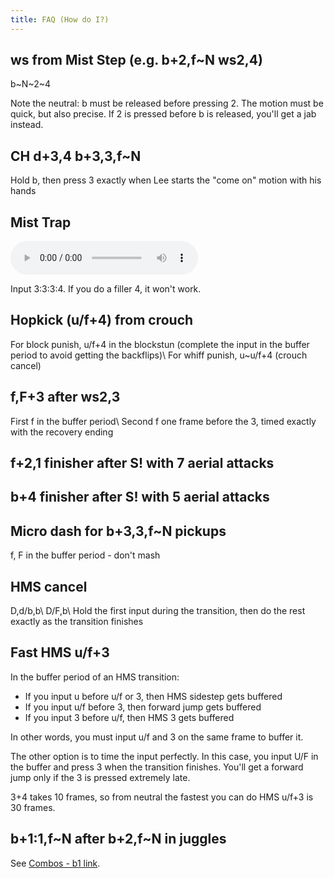 ```yaml
---
title: FAQ (How do I?)
---
```


## ws from Mist Step (e.g. b+2,f\~N ws2,4)

b\~N\~2\~4

Note the neutral: b must be released before pressing 2. The motion must be
quick, but also precise. If 2 is pressed before b is released, you'll get a
jab instead.

## CH d+3,4 b+3,3,f\~N

Hold b, then press 3 exactly when Lee starts the "come on" motion with his hands

## Mist Trap

<audio controls loop src="/assets/sounds/mist-trap-metronome.ogg">
  Your browser does not support the audio element.
</audio>

Input 3:3:3:4. If you do a filler 4, it won't work.

## Hopkick (u/f+4) from crouch

For block punish, u/f+4 in the blockstun (complete the input in the buffer period to avoid getting the backflips)\\
For whiff punish, u\~u/f+4 (crouch cancel)

## f,F+3 after ws2,3

First f in the buffer period\\
Second f one frame before the 3, timed exactly with the recovery ending

## f+2,1 finisher after S! with 7 aerial attacks
## b+4 finisher after S! with 5 aerial attacks
## Micro dash for b+3,3,f\~N pickups

f, F in the buffer period - don't mash

## HMS cancel

D,d/b,b\\
D/F,b\\
Hold the first input during the transition, then do the rest exactly as the transition finishes

## Fast HMS u/f+3

In the buffer period of an HMS transition:

- If you input u before u/f or 3, then HMS sidestep gets buffered
- If you input u/f before 3, then forward jump gets buffered
- If you input 3 before u/f, then HMS 3 gets buffered

In other words, you must input u/f and 3 on the same frame to buffer it.

The other option is to time the input perfectly. In this case, you input U/F in the buffer and press 3 when the transition finishes. You'll get a forward jump only if the 3 is pressed extremely late.

3+4 takes 10 frames, so from neutral the fastest you can do HMS u/f+3 is 30 frames.

## b+1:1,f\~N after b+2,f\~N in juggles

See [Combos - b1 link](/combos#b1-link).
